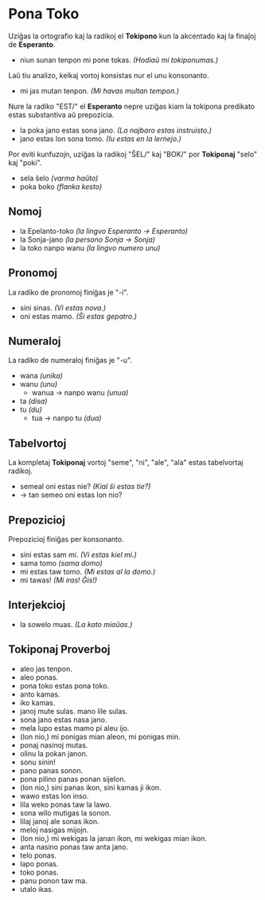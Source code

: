 # Pona Toko

Uziĝas la ortografio kaj la radikoj el **Tokipono** kun la akcentado kaj la finaĵoj de **Esperanto**.

* niun sunan tenpon mi pone tokas. *(Hodiaŭ mi tokiponumas.)*

Laŭ tiu analizo, kelkaj vortoj konsistas nur el unu konsonanto.

* mi jas mutan tenpon. *(Mi havas multan tempon.)*

Nure la radiko "EST/" el **Esperanto** nepre uziĝas kiam la tokipona predikato estas substantiva aŭ prepozicia.

* la poka jano estas sona jano. *(La najbaro estas instruisto.)*
* jano estas lon sona tomo. *(Iu estas en la lernejo.)*

Por eviti kunfuzojn, uziĝas la radikoj "ŜEL/" kaj "BOK/" por **Tokiponaj** "selo" kaj "poki".

* sela ŝelo *(varma haŭto)*
* poka boko *(flanka kesto)*

## Nomoj

* la Epelanto-toko *(la lingvo Esperanto → Esperanto)*
* la Sonja-jano *(la persono Sonja → Sonja)*
* la toko nanpo wanu *(la lingvo numero unu)*

## Pronomoj

La radiko de pronomoj finiĝas je "-i".

* sini sinas. *(Vi estas nova.)*
* oni estas mamo. *(Ŝi estas gepatro.)*

## Numeraloj

La radiko de numeraloj finiĝas je "-u".

* wana *(unika)*
 * wanu *(unu)*
    * wanua → nanpo wanu *(unua)*
* ta *(disa)*
 * tu *(du)*
    * tua → nanpo tu *(dua)*

## Tabelvortoj

La kompletaj **Tokiponaj** vortoj "seme", "ni", "ale", "ala" estas tabelvortaj radikoj.

* semeal oni estas nie? *(Kial ŝi estas tie?)*
 * → tan semeo oni estas lon nio?

## Prepozicioj

Prepozicioj finiĝas per konsonanto.

* sini estas sam mi. *(Vi estas kiel mi.)*
 * sama tomo *(sama domo)*
* mi estas taw tomo. *(Mi estas al la domo.)*
 * mi tawas! *(Mi iras! Ĝis!)*

## Interjekcioj

* la sowelo muas. *(La kato miaŭas.)*

## Tokiponaj Proverboj

* aleo jas tenpon.
* aleo ponas.
* pona toko estas pona toko.
* anto kamas.
* iko kamas.
* janoj mute sulas. mano lile sulas.
* sona jano estas nasa jano.
* mela lupo estas mamo pi aleu ijo.
* (lon nio,) mi ponigas mian aleon, mi ponigas min.
* ponaj nasinoj mutas.
* olinu la pokan janon.
* sonu sinin!
* pano panas sonon.
* pona pilino panas ponan sijelon.
* (lon nio,) sini panas ikon, sini kamas ji ikon.
* wawo estas lon inso.
* lila weko ponas taw la lawo.
* sona wilo mutigas la sonon.
* lilaj janoj ale sonas ikon.
* meloj nasigas mijojn.
* (lon nio,) mi wekigas la janan ikon, mi wekigas mian ikon.
* anta nasino ponas taw anta jano.
* telo ponas.
* lapo ponas.
* toko ponas.
* panu ponon taw ma.
* utalo ikas.
